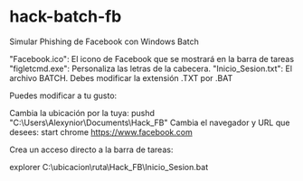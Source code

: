 # hack-batch-fb
Simular Phishing de Facebook con Windows Batch


"Facebook.ico": El icono de Facebook que se mostrará en la barra de tareas
"figletcmd.exe": Personaliza las letras de la cabecera.
"Inicio_Sesion.txt": El archivo BATCH. Debes modificar la extensión .TXT por .BAT

Puedes modificar a tu gusto:

Cambia la ubicación por la tuya: pushd "C:\Users\Alexynior\Documents\Hack_FB"
Cambia el navegador y URL que desees: start chrome https://www.facebook.com

Crea un acceso directo a la barra de tareas:

explorer C:\ubicacion\ruta\Hack_FB\Inicio_Sesion.bat

